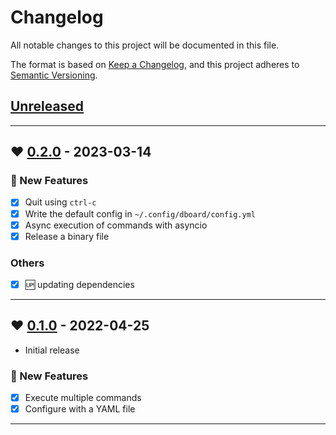 # Changelog

All notable changes to this project will be documented in this file.

The format is based on [Keep a Changelog](https://keepachangelog.com/en/1.0.0/),
and this project adheres to [Semantic Versioning](https://semver.org/spec/v2.0.0.html).

## [Unreleased]

--------------------------------------------------------------------------------

## ❤️ [0.2.0] - 2023-03-14

### 🚀 New Features
* [x] Quit using `ctrl-c`
* [x] Write the default config in `~/.config/dboard/config.yml`
* [x] Async execution of commands with asyncio
* [x] Release a binary file

### Others
* [x] 🆙 updating dependencies

--------------------------------------------------------------------------------

## ❤️ [0.1.0] - 2022-04-25

- Initial release

### 🚀 New Features
* [x] Execute multiple commands
* [x] Configure with a YAML file

--------------------------------------------------------------------------------

[Unreleased]: https://github.com/marcelofpfelix/dboard/compare/v0.2.0...HEAD
[0.2.0]: https://github.com/marcelofpfelix/dboard/releases/tag/v0.2.0
[0.1.0]: https://github.com/marcelofpfelix/dboard/releases/tag/v0.1.0